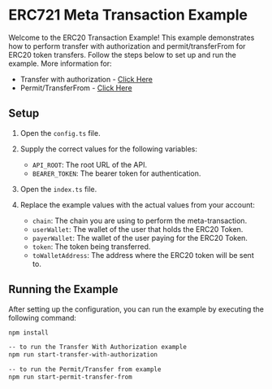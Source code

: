# ERC721 Meta Transaction Example

Welcome to the ERC20 Transaction Example! This example demonstrates how to perform transfer with authorization and permit/transferFrom for ERC20 token transfers. Follow the steps below to set up and run the example.
More information for:
- Transfer with authorization - [Click Here](https://docs.venly.io/docs/gasless-tx-transfer-with-authorization-erc20)
- Permit/TransferFrom - [Click Here](https://docs.venly.io/docs/gasless-tx-permit-transferfrom-erc20)


## Setup

1. Open the `config.ts` file.

2. Supply the correct values for the following variables:
    - `API_ROOT`: The root URL of the API.
    - `BEARER_TOKEN`: The bearer token for authentication.

3. Open the `index.ts` file.

4. Replace the example values with the actual values from your account:
    - `chain`: The chain you are using to perform the meta-transaction.
    - `userWallet`: The wallet of the user that holds the ERC20 Token.
    - `payerWallet`: The wallet of the user paying for the ERC20 Token.
    - `token`: The token being transferred.
    - `toWalletAddress`: The address where the ERC20 token will be sent to.

## Running the Example

After setting up the configuration, you can run the example by executing the following command:

```bash
npm install

-- to run the Transfer With Authorization example
npm run start-transfer-with-authorization 

-- to run the Permit/Transfer from example
npm run start-permit-transfer-from
